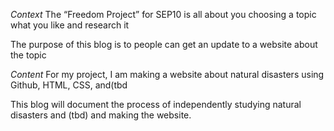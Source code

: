 *Context*
The “Freedom Project” for SEP10 is all about you choosing a topic what you like and research it 

The purpose of this blog is to people can get an update to a website about the topic

*Content*
For my project, I am making a website about natural disasters using Github, HTML, CSS, and(tbd

This blog will document the process of independently studying natural disasters and (tbd) and making the website.
